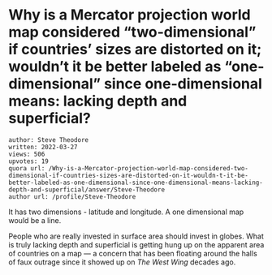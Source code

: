 # Why is a Mercator projection world map considered “two-dimensional” if countries’ sizes are distorted on it; wouldn’t it be better labeled as “one-dimensional” since one-dimensional means: lacking depth and superficial?

	author: Steve Theodore
	written: 2022-03-27
	views: 506
	upvotes: 19
	quora url: /Why-is-a-Mercator-projection-world-map-considered-two-dimensional-if-countries-sizes-are-distorted-on-it-wouldn-t-it-be-better-labeled-as-one-dimensional-since-one-dimensional-means-lacking-depth-and-superficial/answer/Steve-Theodore
	author url: /profile/Steve-Theodore


It has two dimensions - latitude and longitude. A one dimensional map would be a line.

People who are really invested in surface area should invest in globes. What is truly lacking depth and superficial is getting hung up on the apparent area of countries on a map — a concern that has been floating around the halls of faux outrage since it showed up on _The West Wing_ decades ago.


